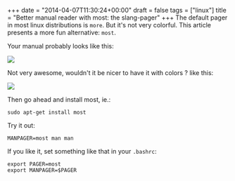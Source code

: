 +++
date = "2014-04-07T11:30:24+00:00"
draft = false
tags = ["linux"]
title = "Better manual reader with most: the slang-pager"
+++
The default pager in most linux distributions is `more`. But it's not very colorful. This article presents a more fun alternative: `most`.

Your manual probably looks like this:

![](/img/2014-04-07-better-manual-reader-with-most-the-slang-pager/70f904254f1e90de3d01478727f5a7f98d14c0fde359820c198e802e31208470.png)

Not very awesome, wouldn't it be nicer to have it with colors ? like this:


![](/img/2014-04-07-better-manual-reader-with-most-the-slang-pager/2c2cb65fd979a2022b00bb46c8a8afa0c928d24d45abdebf7a9ca5343a6b1f35.png)

Then go ahead and install most, ie.:

    sudo apt-get install most

Try it out:

    MANPAGER=most man man

If you like it, set something like that in your `.bashrc`:

    export PAGER=most
    export MANPAGER=$PAGER